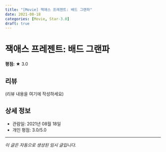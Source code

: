 ```yaml
---
title: "[Movie] 잭애스 프레젠트: 배드 그랜파"
date: 2021-08-18
categories: [Movie, Star-3.0]
draft: true
---
```


# 잭애스 프레젠트: 배드 그랜파

**평점:** ★ 3.0

## 리뷰

(리뷰 내용을 여기에 작성하세요)

## 상세 정보

- 관람일: 2021년 08월 18일
- 개인 평점: 3.0/5.0

---

*이 글은 자동으로 생성된 임시 글입니다.*
